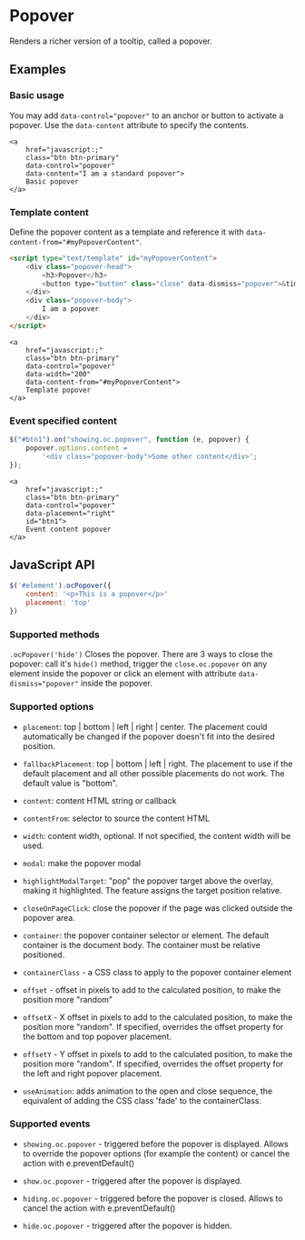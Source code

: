 # Popover

Renders a richer version of a tooltip, called a popover.

## Examples

### Basic usage

You may add `data-control="popover"` to an anchor or button to activate a popover. Use the `data-content` attribute to specify the contents.

    <a
        href="javascript:;"
        class="btn btn-primary"
        data-control="popover"
        data-content="I am a standard popover">
        Basic popover
    </a>

### Template content

Define the popover content as a template and reference it with `data-content-from="#myPopoverContent"`.

```html
<script type="text/template" id="myPopoverContent">
    <div class="popover-head">
        <h3>Popover</h3>
        <button type="button" class="close" data-dismiss="popover">&times;</button>
    </div>
    <div class="popover-body">
        I am a popover
    </div>
</script>
```

<div style="display:none" id="myPopoverContent">
    <div class="popover-head">
        <h3>Popover</h3>
        <button type="button" class="close" data-dismiss="popover">&times;</button>
    </div>
    <div class="popover-body">
        I am a popover
    </div>
</div>

    <a
        href="javascript:;"
        class="btn btn-primary"
        data-control="popover"
        data-width="200"
        data-content-from="#myPopoverContent">
        Template popover
    </a>

### Event specified content

```js
$("#btn1").on("showing.oc.popover", function (e, popover) {
    popover.options.content =
        '<div class="popover-body">Some other content</div>';
});
```

    <a
        href="javascript:;"
        class="btn btn-primary"
        data-control="popover"
        data-placement="right"
        id="btn1">
        Event content popover
    </a>

<script>
$(document).ready(function() {
    $('#btn1').on('showing.oc.popover', function(e, popover) {
        popover.options.content = '<div class="popover-body">Some other content</div>'
    })
})
</script>

## JavaScript API

```js
$('#element').ocPopover({
    content: '<p>This is a popover</p>'
    placement: 'top'
})
```

### Supported methods

`.ocPopover('hide')`
Closes the popover. There are 3 ways to close the popover: call it's `hide()` method, trigger the `close.oc.popover` on any element inside the popover or click an element with attribute `data-dismiss="popover"` inside the popover.

### Supported options

-   `placement`: top | bottom | left | right | center. The placement could automatically be changed if the popover doesn't fit into the desired position.

-   `fallbackPlacement`: top | bottom | left | right. The placement to use if the default placement and all other possible placements do not work. The default value is "bottom".

-   `content`: content HTML string or callback

-   `contentFrom`: selector to source the content HTML

-   `width`: content width, optional. If not specified, the content width will be used.

-   `modal`: make the popover modal

-   `highlightModalTarget`: "pop" the popover target above the overlay, making it highlighted. The feature assigns the target position relative.

-   `closeOnPageClick`: close the popover if the page was clicked outside the popover area.

-   `container`: the popover container selector or element. The default container is the document body. The container must be relative positioned.

-   `containerClass` - a CSS class to apply to the popover container element

-   `offset` - offset in pixels to add to the calculated position, to make the position more "random"

-   `offsetX` - X offset in pixels to add to the calculated position, to make the position more "random". If specified, overrides the offset property for the bottom and top popover placement.

-   `offsetY` - Y offset in pixels to add to the calculated position, to make the position more "random". If specified, overrides the offset property for the left and right popover placement.

-   `useAnimation`: adds animation to the open and close sequence, the equivalent of adding the CSS class 'fade' to the containerClass.

### Supported events

-   `showing.oc.popover` - triggered before the popover is displayed. Allows to override the popover options (for example the content) or cancel the action with e.preventDefault()

-   `show.oc.popover` - triggered after the popover is displayed.

-   `hiding.oc.popover` - triggered before the popover is closed. Allows to cancel the action with e.preventDefault()

-   `hide.oc.popover` - triggered after the popover is hidden.
